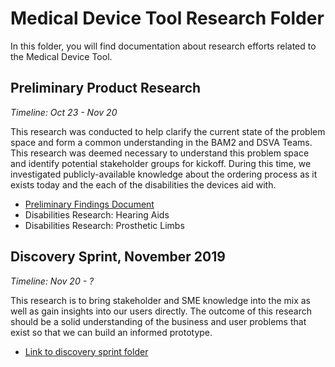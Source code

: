 # Medical Device Tool Research Folder

In this folder, you will find documentation about research efforts related to the Medical Device Tool.

## Preliminary Product Research
_Timeline: Oct 23 - Nov 20_

This research was conducted to help clarify the current state of the problem space and form a common understanding in the BAM2 and DSVA Teams. This research was deemed necessary to understand this problem space and identify potential stakeholder groups for kickoff. During this time, we investigated publicly-available knowledge about the ordering process as it exists today and the each of the disabilities the devices aid with.

- [Preliminary Findings Document](https://github.com/department-of-veterans-affairs/va.gov-team/blob/master/products/medical-device-tool/research/MDO_Preliminary_Research%20Notes_11-5.pdf)
- Disabilities Research: Hearing Aids
- Disabilities Research: Prosthetic Limbs

## Discovery Sprint, November 2019
_Timeline: Nov 20 - ?_

This research is to bring stakeholder and SME knowledge into the mix as well as gain insights into our users directly. The outcome of this research should be a solid understanding of the business and user problems that exist so that we can build an informed prototype.

- [Link to discovery sprint folder](https://github.com/department-of-veterans-affairs/va.gov-team/tree/master/products/medical-device-tool/research/discovery-nov19)
